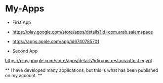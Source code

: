 # My-Apps

- First App

- https://play.google.com/store/apps/details?id=com.arab.salamspace
- https://apps.apple.com/app/id6740785701

- Second App
  
https://play.google.com/store/apps/details?id=com.restauranttest.egypt

**
I have developed many applications, but this is what has been published on my account.
**

